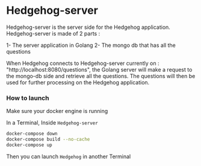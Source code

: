 # Hedgehog-server

Hedgehog-server is the server side for the Hedgehog application. Hedgehog-server is made of 2 parts : 

1- The server application in Golang
2- The mongo db that has all the questions

When Hedgehog connects to Hedgehog-server currently on : "http://localhost:8080/questions", the Golang
server will make a request to the mongo-db side and retrieve all the questions.
The questions will then be used for further processing on the Hedgehog application.

### How to launch

Make sure your docker engine is running

In a Terminal, Inside `Hedgehog-server`

```bash
docker-compose down
docker-compose build --no-cache
docker-compose up
```

Then you can launch `Hedgehog` in another Terminal
